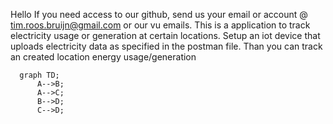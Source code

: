 Hello
If you need access to our github, send us your email or account @ tim.roos.bruijn@gmail.com or our vu emails.
This is a application to track electricity usage or generation at certain locations. Setup an iot device that uploads electricity data as specified in the postman file. Than you can track an created location energy usage/generation
```mermaid
  graph TD;
      A-->B;
      A-->C;
      B-->D;
      C-->D;
```
